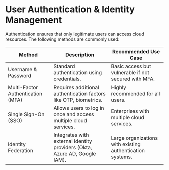 # User Authentication & Identity Management

Authentication ensures that only legitimate users can access cloud resources. The following methods are commonly used:

|Method|Description|Recommended Use Case|
|------|-----------|--------------------|
|Username & Password|Standard authentication using credentials.|Basic access but vulnerable if not secured with MFA.|
|Multi-Factor Authentication (MFA)|Requires additional authentication factors like OTP, biometrics.|Highly recommended for all users.|
|Single Sign-On (SSO)|Allows users to log in once and access multiple cloud services.|Enterprises with multiple cloud services.|
|Identity Federation|Integrates with external identity providers (Okta, Azure AD, Google IAM).|Large organizations with existing authentication systems.|